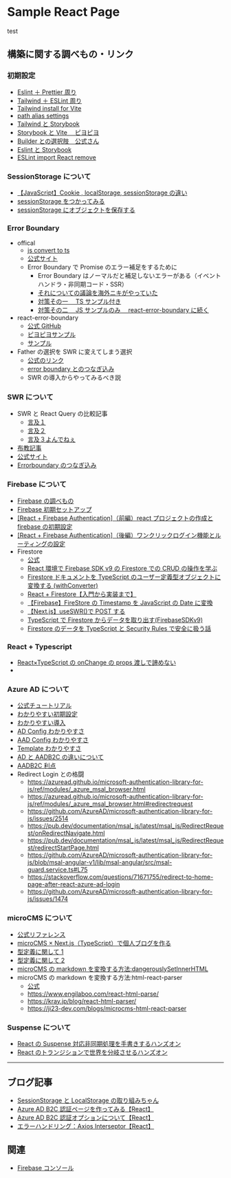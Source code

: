 # Sample React Page
test
## 構築に関する調べもの・リンク

### 初期設定

- [Eslint ＋ Prettier 周り](https://zenn.dev/longbridge/articles/ae3aa36cf17d73)
- [Tailwind ＋ ESLint 周り](https://zenn.dev/hisho/articles/ef1f12f9888064)
- [Tailwind install for Vite](https://tailwindcss.com/docs/guides/vite)
- [path alias settings](https://chaika.hatenablog.com/entry/2022/05/14/083000)
- [Tailwind と Storybook](https://zenn.dev/ikekyo/articles/react-tailwind-storybook)
- [Storybook と Vite 　ピヨピヨ](https://zenn.dev/longbridge/scraps/20f19ab7586c8b)
- [Builder との選択肢　公式さん](https://storybook.js.org/blog/storybook-for-vite/)
- [Eslint と Storybook](https://github.com/storybookjs/eslint-plugin-storybook#usage)
- [ESLint import React remove](https://zenn.dev/kaikii/articles/7f14be0586128d)

### SessionStorage について

- [【JavaScript】Cookie , localStorage, sessionStorage の違い](https://qiita.com/terufumi1122/items/76bafb9eed7cfc77b798)
- [sessionStorage をつかってみる](https://qiita.com/uralogical/items/ade858ccfa164d164a3b)
- [sessionStorage にオブジェクトを保存する](https://qiita.com/HuntingRathalos/items/2f23d0e7da0d68bc608c)

### Error Boundary

- offical
  - [js convert to ts](https://gist.github.com/esemeniuc/0586ff44995f370064bebf90134948ef)
  - [公式サイト](https://ja.reactjs.org/docs/error-boundaries.html)
  - Error Boundary で Promise のエラー補足をするために
    - Error Boundary はノーマルだと補足しないエラーがある（イベントハンドラ・非同期コード・SSR）
    - [それについての議論を海外ニキがやっていた](https://github.com/facebook/react/issues/11409)
    - [対策その一　 TS サンプル付き](https://www.asobou.co.jp/blog/web/error-boundary)
    - [対策その二　 JS サンプルのみ　 react-error-boundary に続く](https://qiita.com/nuko-suke/items/fdecac831533c3d8bbf0#:~:text=React%20%E3%81%AB%E3%81%AF%20Error%20Boundary,%E8%A1%A8%E7%A4%BA%E3%81%99%E3%82%8B%20React%20%E3%82%B3%E3%83%B3%E3%83%9D%E3%83%BC%E3%83%8D%E3%83%B3%E3%83%88%E3%81%A7%E3%81%99%E3%80%82)
- react-error-boundary
  - [公式 GitHub](https://github.com/bvaughn/react-error-boundary)
  - [ピヨピヨサンプル](https://zenn.dev/longbridge/articles/b7e76b31f993d9)
  - [サンプル](https://zenn.dev/taka_shino/articles/eccce2ee48e17f)
- Father の選択を SWR に変えてしまう選択
  - [公式のリンク](https://swr.vercel.app/ja/docs/error-handling)
  - [error boundary とのつなぎ込み](https://deecode.net/?p=2056)
  - SWR の導入からやってみるべき説

### SWR について

- SWR と React Query の比較記事
  - [言及１](https://zenn.dev/terrierscript/articles/2020-07-28-swr-react-query)
  - [言及２](https://scrapbox.io/fsubal/SWR_vs_React_Query)
  - [言及３よんでねぇ](https://blog.logrocket.com/swr-vs-tanstack-query-react/)
- [布教記事](https://zenn.dev/mast1ff/articles/5b48a87242f9f0)
- [公式サイト](https://swr.vercel.app/ja)
- [Errorboundary のつなぎ込み](https://deecode.net/?p=2056)

### Firebase について

- [Firebase の調べもの](https://yoheiko.com/blog/react%E3%81%A7%E3%81%AE%E3%83%A6%E3%83%BC%E3%82%B6%E3%83%BC%E8%AA%8D%E8%A8%BC%E3%80%90react-firebase-hooks%E3%81%A7%E5%AE%9F%E8%A3%85%E3%80%91/)
- [Firebase 初期セットアップ](https://reffect.co.jp/react/react-firebase-auth)
- [[React + Firebase Authentication]（前編）react プロジェクトの作成と firebase の初期設定](https://tech-lab.sios.jp/archives/31047)
- [[React + Firebase Authentication]（後編）ワンクリックログイン機能とルーティングの設定](https://tech-lab.sios.jp/archives/31117)
- Firestore
  - [公式](https://firebase.google.com/docs/firestore/manage-data/add-data?hl=ja)
  - [React 環境で Firebase SDK v9 の Firestore での CRUD の操作を学ぶ](https://reffect.co.jp/react/react-crud-firebase-9)
  - [Firestore ドキュメントを TypeScript のユーザー定義型オブジェクトに変換する (withConverter)](https://maku.blog/p/bw9kv6g/)
  - [React + Firestore【入門から実装まで】](https://yoheiko.com/blog/react-firestore%E3%80%90%E5%85%A5%E9%96%80%E3%81%8B%E3%82%89%E5%AE%9F%E8%A3%85%E3%81%BE%E3%81%A7%E3%80%91/)
  - [【Firebase】FireStore の Timestamp を JavaScript の Date に変換](https://bnsgt.hatenablog.com/entry/2021/10/15/092713)
  - [【Next.js】useSWR()で POST する](https://omkz.net/nextjs-swr-post/#mutate-%E3%82%92%E4%BD%BF%E3%81%A3%E3%81%9F%E3%83%87%E3%83%BC%E3%82%BF%E3%81%AE%E6%9B%B4%E6%96%B0%E6%96%B9%E6%B3%95)
  - [TypeScript で Firestore からデータを取り出す(FirebaseSDKv9)](<https://tiratom.hatenablog.com/entry/2022/03/12/TypeScript%E3%81%A7Firestore%E3%81%8B%E3%82%89%E3%83%87%E3%83%BC%E3%82%BF%E3%82%92%E5%8F%96%E3%82%8A%E5%87%BA%E3%81%99(FirebaseSDKv9)>)
  - [Firestore のデータを TypeScript と Security Rules で安全に扱う話](https://www.gixo.jp/blog/15372/)

### React + Typescript

- [React×TypeScript の onChange の props 渡しで諦めない](https://zenn.dev/nbr41to/articles/3f1ae8cbc532b6)
-

### Azure AD について

- [公式チュートリアル](https://learn.microsoft.com/ja-jp/azure/active-directory/develop/tutorial-v2-react)
- [わかりやすい初期設定](https://fwywd.com/tech/aadb2c-auth)
- [わかりやすい導入](https://fwywd.com/tech/nextjs-azure-ad-b2c)
- [AD Config わかりやすさ](https://qiita.com/kujila_shiro/items/425e059afe542fa428cc)
- [AAD Config わかりやすさ](https://github.com/Azure-Samples/ms-identity-javascript-react-tutorial/blob/main/1-Authentication/2-sign-in-b2c/SPA/src/authConfig.js)
- [Template わかりやすさ](https://learn.microsoft.com/ja-jp/azure/active-directory/develop/tutorial-v2-react)
- [AD と AADB2C の違いについて](https://jpazureid.github.io/blog/azure-active-directory/azure-ad-b2c-fundamentals/)
- [AADB2C 利点](https://www.sigmact.com/updated/azure/azureadb2c/azureadb2c/)
- Redirect Login との格闘
  - https://azuread.github.io/microsoft-authentication-library-for-js/ref/modules/_azure_msal_browser.html
  - https://azuread.github.io/microsoft-authentication-library-for-js/ref/modules/_azure_msal_browser.html#redirectrequest
  - https://github.com/AzureAD/microsoft-authentication-library-for-js/issues/2514
  - https://pub.dev/documentation/msal_js/latest/msal_js/RedirectRequest/onRedirectNavigate.html
  - https://pub.dev/documentation/msal_js/latest/msal_js/RedirectRequest/redirectStartPage.html
  - https://github.com/AzureAD/microsoft-authentication-library-for-js/blob/msal-angular-v1/lib/msal-angular/src/msal-guard.service.ts#L75
  - https://stackoverflow.com/questions/71671755/redirect-to-home-page-after-react-azure-ad-login
  - https://github.com/AzureAD/microsoft-authentication-library-for-js/issues/1474

### microCMS について

- [公式リファレンス](https://document.microcms.io/content-api/get-list-contents)
- [microCMS × Next.js（TypeScript）で個人ブログを作る](https://qiita.com/hinako_n/items/e53b02c241b8e35d42cb#blogs)
- [型定義に関して 1](https://waml.dev/blog/nextjs-1)
- [型定義に関して 2](https://zenn.dev/sora_kumo/articles/2876c8f98eca56)
- [microCMS の markdown を変換する方法:dangerouslySetInnerHTML](https://hatolabo.com/programming/react%E3%81%A7html%E6%96%87%E5%AD%97%E5%88%97%E3%82%92%E6%8F%8F%E7%94%BB%E3%81%99%E3%82%8Bdangerouslysetinnerhtml)
- microCMS の markdown を変換する方法:html-react-parser
  - [公式](https://github.com/remarkablemark/html-react-parser#install)
  - https://www.engilaboo.com/react-html-parse/
  - https://kray.jp/blog/react-html-parser/
  - https://ji23-dev.com/blogs/microcms-html-react-parser

### Suspense について

- [React の Suspense 対応非同期処理を手書きするハンズオン](https://zenn.dev/uhyo/books/react-concurrent-handson)
- [React のトランジションで世界を分岐させるハンズオン](https://zenn.dev/uhyo/books/react-concurrent-handson-2)

---

## ブログ記事

- [SessionStorage と LocalStorage の取り組みちゃん](https://tech-lab.sios.jp/archives/32834)
- [Azure AD B2C 認証ページを作ってみる【React】](https://tech-lab.sios.jp/archives/33189)
- [Azure AD B2C 認証オプションについて【React】](https://tech-lab.sios.jp/archives/33229)
- [エラーハンドリング：Axios Interseptor【React】](https://tech-lab.sios.jp/archives/33155)

## 関連

- [Firebase コンソール](https://console.firebase.google.com/project/sample-react-blog/firestore?hl=ja)
